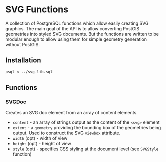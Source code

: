 # SVG Functions

A collection of PostgreSQL functions which allow easily creating SVG graphics.
The main goal of the API is to allow converting PostGIS geometries into styled SVG documents.
But the functions are written to be modular enough to allow using them
for simple geometry generation without PostGIS.

## Installation

```
psql < ../svg-lib.sql
```

## Functions

### SVGDoc

Creates an SVG doc element from an array of content elements.

* `content` - an array of strings output as the content of the `<svg>` element
* `extent` - a `geometry` providing the bounding box of the geometries being output.
    Used to construct the SVG `viewbox` attribute.
* `width` (opt) - width of view
* `height` (opt) - height of view
* `style` (opt) - specifies CSS styling at the document level (see `SVGStyle` function)
